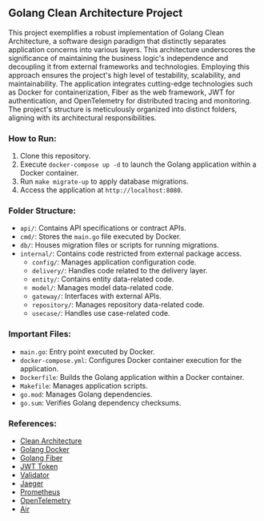 ## Golang Clean Architecture Project

This project exemplifies a robust implementation of Golang Clean Architecture, a software design paradigm that distinctly separates application concerns into various layers. This architecture underscores the significance of maintaining the business logic's independence and decoupling it from external frameworks and technologies. Employing this approach ensures the project's high level of testability, scalability, and maintainability. The application integrates cutting-edge technologies such as Docker for containerization, Fiber as the web framework, JWT for authentication, and OpenTelemetry for distributed tracing and monitoring. The project's structure is meticulously organized into distinct folders, aligning with its architectural responsibilities.

### How to Run:

1. Clone this repository.
2. Execute `docker-compose up -d` to launch the Golang application within a Docker container.
3. Run `make migrate-up` to apply database migrations.
4. Access the application at `http://localhost:8080`.

### Folder Structure:

- `api/`: Contains API specifications or contract APIs.
- `cmd/`: Stores the `main.go` file executed by Docker.
- `db/`: Houses migration files or scripts for running migrations.
- `internal/`: Contains code restricted from external package access.
  - `config/`: Manages application configuration code.
  - `delivery/`: Handles code related to the delivery layer.
  - `entity/`: Contains entity data-related code.
  - `model/`: Manages model data-related code.
  - `gateway/`: Interfaces with external APIs.
  - `repository/`: Manages repository data-related code.
  - `usecase/`: Handles use case-related code.

### Important Files:

- `main.go`: Entry point executed by Docker.
- `docker-compose.yml`: Configures Docker container execution for the application.
- `Dockerfile`: Builds the Golang application within a Docker container.
- `Makefile`: Manages application scripts.
- `go.mod`: Manages Golang dependencies.
- `go.sum`: Verifies Golang dependency checksums.

### References:

- [Clean Architecture](https://github.com/khannedy/golang-clean-architecture)
- [Golang Docker](https://docs.docker.com/language/golang/)
- [Golang Fiber](https://docs.gofiber.io/)
- [JWT Token](https://pkg.go.dev/github.com/golang-jwt/jwt/v4)
- [Validator](https://pkg.go.dev/github.com/go-playground/validator/v10)
- [Jaeger](https://github.com/jaegertracing/jaeger-client-go)
- [Prometheus](https://github.com/prometheus/client_golang)
- [OpenTelemetry](https://github.com/open-telemetry/opentelemetry-go)
- [Air](https://github.com/go-air/air)
